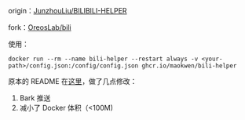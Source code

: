 origin：[JunzhouLiu/BILIBILI-HELPER](https://github.com/JunzhouLiu/BILIBILI-HELPER)

fork：[OreosLab/bili](https://github.com/OreosLab/bili)

使用：

```
docker run --rm --name bili-helper --restart always -v <your-path>/config.json:/config/config.json ghcr.io/maokwen/bili-helper
```
原本的 README 在[这里](docs/README.old.md)，做了几点修改：

1. Bark 推送
2. 减小了 Docker 体积（<100Μ)

